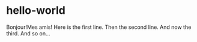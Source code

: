 # hello-world
Bonjour!Mes amis!
Here is the first line.
Then the second line.
And now the third.
And so on...
